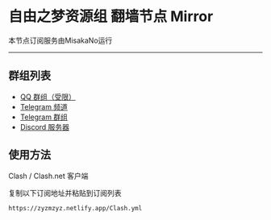 # 自由之梦资源组 翻墙节点 Mirror

本节点订阅服务由MisakaNo运行

---

## 群组列表

- [QQ 群组（受限）](https://jq.qq.com/?k=EYO8pnWi)
- [Telegram 频道](http://t.me/FreedomResources)
- [Telegram 群组](http://t.me/FreedomResourcesChat)
- [Discord 服务器](https://disboard.org/server/824051331693281280)

## 使用方法

Clash / Clash.net 客户端

复制以下订阅地址并粘贴到订阅列表

```
https://zyzmzyz.netlify.app/Clash.yml
```
